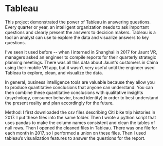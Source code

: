# Tableau

This project demonstrated the power of Tableau in answering questions. Every quarter or year, an intelligent organization needs to ask important questions and clearly present the answers to decision makers. Tableau is a tool an analyst can use to explore the data and visualize answers to key questions. 

I've seen it used before -- when I interned in Shanghai in 2017 for Jaunt VR, managers asked an engineer to compile reports for their quarterly strategic planning meetings. There was all this data about Jaunt's customers in China using their mobile VR app, but it wasn't very useful until the engineer used Tableau to explore, clean, and visualize the data.

In general, business intelligence tools are valuable because they allow you to produce quantitative conclusions that anyone can understand. You can then combine these quantitative conclusions with qualitative insights (psychology, consumer behavior, brand identity) in order to best understand the present reality and plan accordingly for the future. 

Method:
I first downloaded the csv files describing Citi bike trip histories in 2017. I put these files into the same folder. Then I wrote a python script that uses pandas to make the column names consistent and clean the tables of null rows. Then I opened the cleaned files in Tableau. There was one file for each month in 2017, so I performed a union on these files. Then I used tableau’s visualization features to answer the questions for the report.
